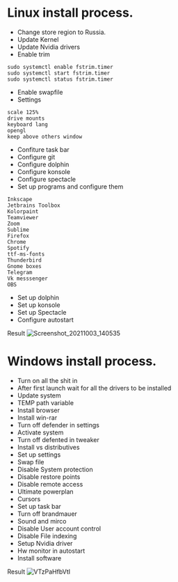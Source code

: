 # Linux install process.
* Change store region to Russia.
* Update Kernel
* Update Nvidia drivers
* Enable trim
```shell
sudo systemctl enable fstrim.timer
sudo systemctl start fstrim.timer
sudo systemctl status fstrim.timer
```
* Enable swapfile
* Settings
```shell
scale 125%
drive mounts
keyboard lang
opengl
keep above others window
```
* Confiture task bar
* Configure git
* Configure dolphin
* Configure konsole
* Configure spectacle
* Set up programs and configure them
```shell
Inkscape
Jetbrains Toolbox
Kolorpaint
Teamviewer
Zoom
Sublime
Firefox
Chrome
Spotify
ttf-ms-fonts
Thunderbird
Gnome boxes
Telegram
Vk messsenger
OBS
```
* Set up dolphin
* Set up konsole
* Set up Spectacle
* Configure autostart

Result
![Screenshot_20211003_140535](https://user-images.githubusercontent.com/57370975/135750919-6a2b9bf1-d6ce-467f-ae62-074f62cc66b2.png)

# Windows install process.
* Turn on all the shit in
* After first launch wait for all the drivers to be installed
* Update system
* TEMP path variable
* Install browser
* Install win-rar
* Turn off defender in settings
* Activate system
* Turn off defented in tweaker
* Install vs distributives
* Set up settings
* Swap file
* Disable System protection
* Disable restore points
* Disable remote access
* Ultimate powerplan
* Cursors
* Set up task bar
* Turn off brandmauer
* Sound and mirco
* Disable User account control
* Disable File indexing
* Setup Nvidia driver
* Hw monitor in autostart
* Install software

Result
![VTzPaHfbVtI](https://user-images.githubusercontent.com/57370975/135751155-bf95e04f-637d-40fe-a248-79d489cdbfc6.jpg)

